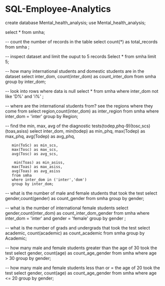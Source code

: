 # SQL-Employee-Analytics
create database Mental_health_analysis;
use Mental_health_analysis;

select * from smha;

-- count the number of records in the table
select count(*) as total_records from smha
;
 
 -- inspect dataset and limit the ouput to 5  records
Select *
from smha
limit 5;

-- how many international students and domestic students are in the dataset
select inter_dom, 
count(inter_dom) as count_inter_dom
from smha
group by inter_dom;

-- look into rows where data is null
select * from smha
where inter_dom not like 'D%' and 'i%' 
;

-- where are the international students from? see the regions where they come from
select region,count(inter_dom) as inter_region
from smha
where inter_dom = 'inter'
group by Region;

-- find the min, max, avg of the diagnostic tests(todep,phq-9)(tosc,scs)(toas,asiss)
select inter_dom,
       min(todep) as min_phq,
       max(Todep) as max_phq,
       avg(Todep) as avg_phq,
	
       min(ToSc) as min_scs,
       max(Tosc) as max_scs,
       avg(Tosc) as avg_scs,
       
		min(Toas) as min_asiss,
       max(Toas) as max_asiss,
       avg(Toas) as avg_asiss
       from smha
       where inter_dom in ('inter','dom')
       group by inter_dom;

-- what is the number of male and female students that took the test
select gender,count(gender) as count_gender
from smha
group by gender;

-- what is the number of international female students
select gender,count(inter_dom) as count_inter_dom_gender
from smha
where inter_dom = 'inter'
and gender = 'female'
group by gender
;

-- what is the number of grads and undergrads that took the test
select academic, count(academic) as count_academic
from smha
group by Academic;

-- how many male and female students greater than the age of 30 took the test
select gender, count(age) as count_age_gender
from smha
where age > 30
group by gender;

-- how many male and female students less than or = the age of 20 took the test
select gender, count(age) as count_age_gender
from smha
where age <= 20
group by gender;
